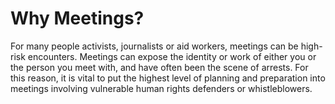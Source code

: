 [Title]: # (Why Meetings?)
[Order]: # (0)

# Why Meetings?

For many people activists, journalists or aid workers, meetings can be high-risk encounters. Meetings can expose the identity or work of either you or the person you meet with, and have often been the scene of arrests. For this reason, it is vital to put the highest level of planning and preparation into meetings involving vulnerable human rights defenders or whistleblowers.